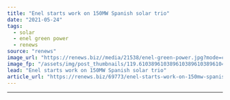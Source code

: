 ```yaml
---
title: "Enel starts work on 150MW Spanish solar trio"
date: "2021-05-24"
tags: 
  - solar
  - enel green power
  - renews
source: "renews"
image_url: "https://renews.biz//media/21538/enel-green-power.jpg?mode=crop&width=770&heightratio=0.6103896103896103896103896104&slimmage=true"
image_fp: "/assets/img/post_thumbnails/119.6103896103896103896103896104&slimmage=true"
lead: "Enel starts work on 150MW Spanish solar trio"
article_url: "https://renews.biz/69773/enel-starts-work-on-150mw-spanish-solar-trio/"
---
```


---
